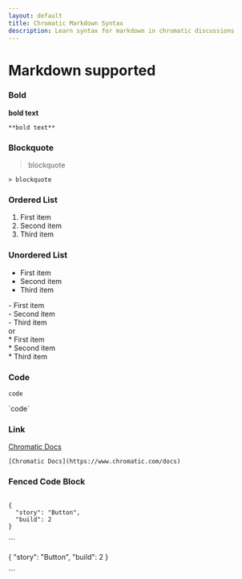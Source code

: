 ```yaml
---
layout: default
title: Chromatic Markdown Syntax
description: Learn syntax for markdown in chromatic discussions
---
```


# Markdown supported

### Bold
**bold text**

`
**bold text**
`
### Blockquote

> blockquote



`> blockquote`

### Ordered List
1. First item
2. Second item
3. Third item

### Unordered List
- First item
- Second item
- Third item

<div>
- First item<br/>
- Second item<br/>
- Third item<br/>
</div>
or 
<div>
* First item<br/>
* Second item<br/>
* Third item<br/>
</div>

### Code
`code`

<div>`code`</div>


### Link
[Chromatic Docs](https://www.chromatic.com/docs)

`
[Chromatic Docs](https://www.chromatic.com/docs)
`

### Fenced Code Block

```

{
  "story": "Button",
  "build": 2
}

```


\`\`\`

{
  "story": "Button",
  "build": 2
}

\`\`\`
